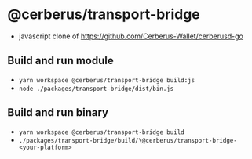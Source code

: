 # @cerberus/transport-bridge

-   javascript clone of https://github.com/Cerberus-Wallet/cerberusd-go

## Build and run module

-   `yarn workspace @cerberus/transport-bridge build:js`
-   `node ./packages/transport-bridge/dist/bin.js`

## Build and run binary

-   `yarn workspace @cerberus/transport-bridge build`
-   `./packages/transport-bridge/build/\@cerberus/transport-bridge-<your-platform>`
